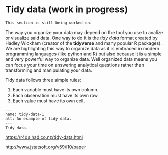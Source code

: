 # Tidy data (work in progress)

```{warning} Work in progress
This section is still being worked on.
```

The way you organize your data may depend on the tool you use to analize or visualize said data. One way to do it is the *tidy data* format created by Hadley Wickham (creator of the **tidyverse** and many popular R packages). We are highlighting this way to organize data as it is embraced in modern programming languages (like python and R) but also because it is a simple and very powerful way to organize data. Well organized data means you can focus your time on answering analytical questions rather than transforming and manipulating your data.

Tidy data follows three simple rules:
1. Each variable must have its own column.
2. Each observation must have its own row.
3. Each value must have its own cell.

```{figure} /_static/images/tidy-1.png
---
name: tidy-data-1
alt: An example of tidy data.
---
Tidy data.
```

https://r4ds.had.co.nz/tidy-data.html

http://www.jstatsoft.org/v59/i10/paper